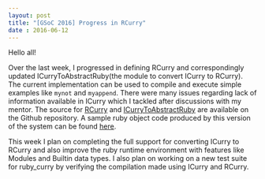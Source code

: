 ```yaml
---
layout: post
title: "[GSoC 2016] Progress in RCurry"
date : 2016-06-12
---
```


Hello all!

Over the last week, I progressed in defining RCurry and correspondingly updated ICurryToAbstractRuby(the module to convert ICurry to RCurry). The current implementation can be used to compile and execute simple examples like `mynot` and `myappend`. There were many issues regarding lack of information available in ICurry which I tackled after discussions with my mentor. The source for <a href='https://github.com/karthiksenthil/ruby_curry/blob/master/lib/RCurry.curry'>RCurry</a> and <a href='https://github.com/karthiksenthil/ruby_curry/blob/master/lib/ICurryToAbstractRuby.curry'>ICurryToAbstractRuby</a> are available on the Github repository. A sample ruby object code produced by this version of the system can be found <a href='https://github.com/karthiksenthil/ruby_curry/blob/master/lib/mynot.rb'>here</a>.

This week I plan on completing the full support for converting ICurry to RCurry and also improve the ruby runtime environment with features like Modules and Builtin data types. I also plan on working on a new test suite for ruby_curry by verifying the compilation made using ICurry and RCurry.